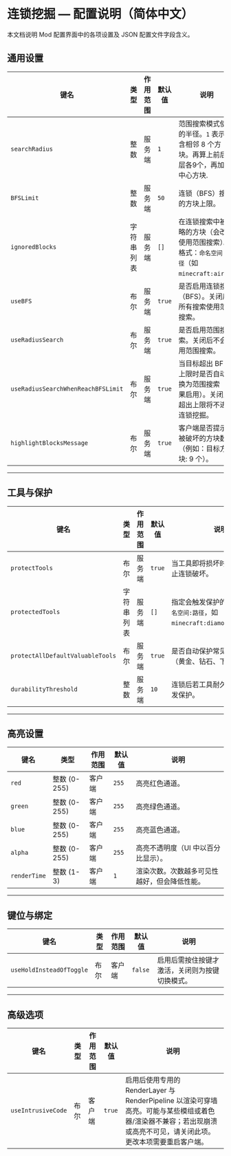 # 连锁挖掘 — 配置说明（简体中文）

本文档说明 Mod 配置界面中的各项设置及 JSON 配置文件字段含义。

## 通用设置
| 键名                                 | 类型    | 作用范围 | 默认值    | 说明                                                       |
|------------------------------------|-------|------|--------|----------------------------------------------------------|
| `searchRadius`                     | 整数    | 服务端  | `1`    | 范围搜索模式使用的半径。`1` 表示包含相邻 8 个方块。再算上前后两层各9个，再加上中心方块.         |
| `BFSLimit`                         | 整数    | 服务端  | `50`   | 连锁（BFS）搜索的方块上限。                                          |
| `ignoredBlocks`                    | 字符串列表 | 服务端  | `[]`   | 在连锁搜索中被忽略的方块（会改为使用范围搜索）。格式：`命名空间:路径`（如 `minecraft:air`）。 |
| `useBFS`                           | 布尔    | 服务端  | `true` | 是否启用连锁搜索（BFS）。关闭后所有搜索使用范围搜索。                             |
| `useRadiusSearch`                  | 布尔    | 服务端  | `true` | 是否启用范围搜索。关闭后不会使用范围搜索。                                    |
| `useRadiusSearchWhenReachBFSLimit` | 布尔    | 服务端  | `true` | 当目标超出 BFS 上限时是否自动切换为范围搜索（如果启用）。关闭后超出上限将不进行连锁挖掘。          |
| `highlightBlocksMessage`           | 布尔    | 服务端  | `true` | 客户端是否提示将被破坏的方块数量（例如：目标方块: 9 个）。                          |

---

## 工具与保护
| 键名                               | 类型    | 作用范围 | 默认值    | 说明                                                      |
|----------------------------------|-------|------|--------|---------------------------------------------------------|
| `protectTools`                   | 布尔    | 服务端  | `true` | 当工具即将损坏时弹出警告并停止连锁破坏。                                    |
| `protectedTools`                 | 字符串列表 | 服务端  | `[]`   | 指定会触发保护的工具（格式 `命名空间:路径`，如 `minecraft:diamond_pickaxe`）。 |
| `protectAllDefaultValuableTools` | 布尔    | 服务端  | `true` | 是否自动保护常见的贵重工具（黄金、钻石、下界合金）。                              |
| `durabilityThreshold`            | 整数    | 服务端  | `10`   | 连锁后若工具耐久低于该值则触发保护。                                      |

---

## 高亮设置
| 键名           | 类型         | 作用范围 | 默认值   | 说明                     |
|--------------|------------|------|-------|------------------------|
| `red`        | 整数 (0-255) | 客户端  | `255` | 高亮红色通道。                |
| `green`      | 整数 (0-255) | 客户端  | `255` | 高亮绿色通道。                |
| `blue`       | 整数 (0-255) | 客户端  | `255` | 高亮蓝色通道。                |
| `alpha`      | 整数 (0-255) | 客户端  | `255` | 高亮不透明度（UI 中以百分比显示）。    |
| `renderTime` | 整数 (1-3)   | 客户端  | `1`   | 渲染次数。次数越多可见性越好，但会降低性能。 |

---

## 键位与绑定
| 键名                       | 类型 | 作用范围 | 默认值     | 说明                      |
|--------------------------|----|------|---------|-------------------------|
| `useHoldInsteadOfToggle` | 布尔 | 客户端  | `false` | 启用后需按住按键才激活，关闭则为按键切换模式。 |

---

## 高级选项
| 键名                 | 类型 | 作用范围 | 默认值    | 说明                                                                                               |
|--------------------|----|------|--------|--------------------------------------------------------------------------------------------------|
| `useIntrusiveCode` | 布尔 | 客户端  | `true` | 启用后使用专用的 RenderLayer 与 RenderPipeline 以渲染可穿墙高亮。可能与某些模组或着色器/渲染器不兼容；若出现崩溃或高亮不可见，请关闭此项。更改本项需要重启客户端。 |
